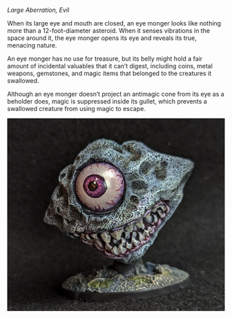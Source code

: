 *Large Aberration, Evil*

When its large eye and mouth are closed, an eye monger looks like nothing more than a 12-foot-diameter asteroid. When it senses vibrations in the space around it, the eye monger opens its eye and reveals its true, menacing nature.
 
An eye monger has no use for treasure, but its belly might hold a fair amount of incidental valuables that it can’t digest, including coins, metal weapons, gemstones, and magic items that belonged to the creatures it swallowed.

Although an eye monger doesn’t project an antimagic cone from its eye as a beholder does, magic is suppressed inside its gullet, which prevents a swallowed creature from using magic to escape.

![astraleater](../attachments/astraleater.png)